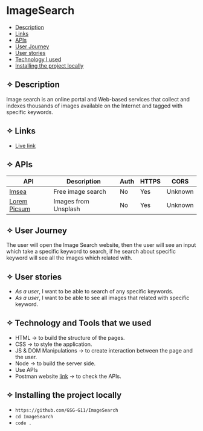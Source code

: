 # ImageSearch

- [Description](#Description)
- [Links](#Links)
- [APIs](#API)
- [User Journey](#Journey)
- [User stories](#stories)
- [Technology I used](#Technology)
- [Installing the project locally](#install)

## ✧ <span id='Description'>Description</span>
Image search is an online portal and Web-based services that collect and indexes thousands of images available on the Internet and tagged with specific keywords.
## ✧ <span id='Links'>Links</span>

- [Live link](https://image-search-nada-mohammad.herokuapp.com/)

## ✧ <span id='API'>APIs</span>

API | Description | Auth | HTTPS | CORS |
|---|---|---|---|---|
| [Imsea](https://imsea.herokuapp.com/) | Free image search | No | Yes | Unknown |
| [Lorem Picsum](https://picsum.photos/) | Images from Unsplash | No | Yes | Unknown |

## ✧ <span id='Journey'>User Journey</span>

The user will open the Image Search website, then the user will see an input which take a specific keyword to search, if he search about specific keyword will see all the images which related with.

## ✧ <span id='stories'>User stories</span>

- _As a user_, I want to be able to search of any specific keywords.
- _As a user_, I want to be able to see all images that related with specific keyword.

## ✧ <span id='Technology'>Technology and Tools that we used</span>

- HTML → to build the structure of the pages.
- CSS → to style the application.
- JS & DOM Manipulations → to create interaction between the page and the user.
- Node → to build the server side.
- Use APIs
- Postman website [link](https://web.postman.co/) → to check the APIs.
## ✧ **Installing the project locally** <span id='install'></span>

- `https://github.com/GSG-G11/ImageSearch`
- `cd ImageSearch`
- `code .`
